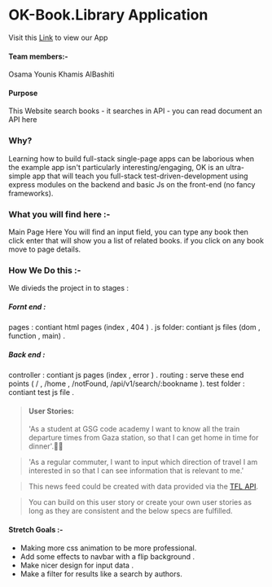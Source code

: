 # OK-Book.Library Application
Visit this [Link](https://ok-book-library.herokuapp.com/home) to view our App

#### Team members:-
Osama Younis
Khamis AlBashiti

#### Purpose
This Website search books  - it searches in API - you can read document an API here

### Why?
Learning how to build full-stack single-page apps can be laborious when the example app isn't particularly interesting/engaging, OK is an ultra-simple app that will teach you full-stack test-driven-development using express modules on the backend and basic Js on the front-end (no fancy frameworks).

### What you will find here :-
Main Page
Here You will find an input field, you can type any book then click enter that will show you a list of related books. if you click on any book move to page details.

### How We Do this :-
We divieds the project in to stages :

##### Fornt end :
pages : contiant html pages (index , 404 ) .
js folder: contiant js files (dom , function , main) .

##### Back end :
controller : contiant js pages (index , error ) .
routing : serve these end points ( / , /home , /notFound, /api/v1/search/:bookname ).
test folder : contiant test js file .

> #### User Stories:
> 'As a student at GSG code academy I want to know all the train departure times from Gaza station, so that I can get home in time for dinner'.🚉🍛

> 'As a regular commuter, I want to input which direction of travel I am interested in so that I can see information that is relevant to me.'

> This news feed could be created with data provided via the [TFL API](https://api.tfl.gov.uk/).

> You can build on this user story or create your own user stories as long as they are consistent and the below specs are fulfilled.

#### Stretch Goals :-
- Making more css animation to be more professional.
- Add some effects to navbar with a flip background .
- Make nicer design for input data .
- Make a filter for results like a search by authors.
